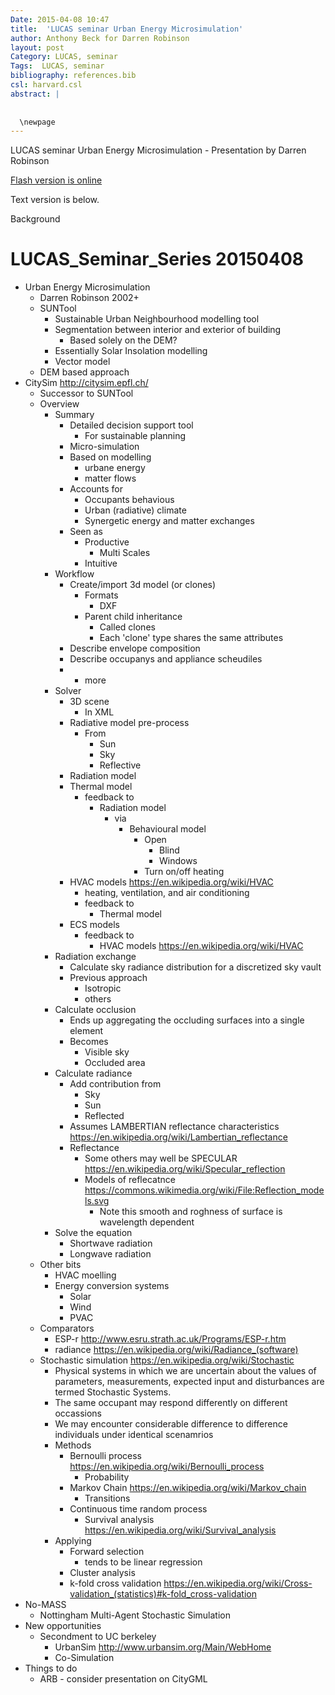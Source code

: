 ```yaml
---
Date: 2015-04-08 10:47
title:  'LUCAS seminar Urban Energy Microsimulation'
author: Anthony Beck for Darren Robinson
layout: post
Category: LUCAS, seminar
Tags:  LUCAS, seminar
bibliography: references.bib
csl: harvard.csl
abstract: |
  
  
  \newpage
---
```


LUCAS seminar Urban Energy Microsimulation - Presentation by Darren Robinson

[Flash version is online](http://antarch.github.io/mindmaps/LUCAS_Seminar_series.html)

Text version is below.

Background

# LUCAS_Seminar_Series 20150408

* Urban Energy Microsimulation
	* Darren Robinson
2002+
	* SUNTool
		* Sustainable Urban Neighbourhood modelling tool
		* Segmentation between interior and exterior of building
			* Based solely on the DEM?
		* Essentially Solar Insolation modelling
		* Vector model
	* DEM based approach
* CitySim <http://citysim.epfl.ch/>
	* Successor to SUNTool
	* Overview
		* Summary
			* Detailed decision support tool
				* For sustainable planning
			* Micro-simulation
			* Based on modelling
				* urbane energy
				* matter flows
			* Accounts for
				* Occupants behavious
				* Urban (radiative) climate
				* Synergetic energy and matter exchanges
			* Seen as
				* Productive
					*  Multi Scales
				* Intuitive
		* Workflow
			* Create/import 3d model (or clones)
				* Formats
					*  DXF
				* Parent child inheritance
					*  Called clones
					*  Each 'clone' type shares the same attributes
			* Describe envelope composition
			* Describe occupanys and appliance scheudiles
			* + more
		* Solver
			* 3D scene
				* In XML
			* Radiative model pre-process
				* From
					*  Sun
					*  Sky
					*  Reflective
			* Radiation model
			* Thermal model
				* feedback to
					*  Radiation model
						*  via
							*  Behavioural model
				 				* Open
				 					*  Blind
				 					*  Windows
				 				* Turn on/off heating
			* HVAC models <https://en.wikipedia.org/wiki/HVAC>
				* heating, ventilation, and air conditioning
				* feedback to 
					*  Thermal model
			* ECS models
				* feedback to 
					*  HVAC models <https://en.wikipedia.org/wiki/HVAC>
		* Radiation exchange
			* Calculate sky radiance distribution for a discretized sky vault
			* Previous approach
				* Isotropic
				* others
		* Calculate occlusion
			* Ends up aggregating the occluding surfaces into a single element
			* Becomes
				* Visible sky
				* Occluded area
		* Calculate radiance
			* Add contribution from
				* Sky
				* Sun
				* Reflected
			* Assumes LAMBERTIAN reflectance characteristics <https://en.wikipedia.org/wiki/Lambertian_reflectance>
			* Reflectance
				* Some others may well be SPECULAR <https://en.wikipedia.org/wiki/Specular_reflection>
				* Models of reflecatnce <https://commons.wikimedia.org/wiki/File:Reflection_models.svg>
					*  Note this smooth and roghness of surface is wavelength dependent
		* Solve the equation
			* Shortwave radiation
			* Longwave radiation
	* Other bits
		* HVAC moelling
		* Energy conversion systems
			* Solar
			* Wind
			* PVAC
	* Comparators
		* ESP-r <http://www.esru.strath.ac.uk/Programs/ESP-r.htm>
		* radiance <https://en.wikipedia.org/wiki/Radiance_(software)>
	* Stochastic simulation <https://en.wikipedia.org/wiki/Stochastic>
		* Physical systems in which we are uncertain about the values of parameters, measurements, expected input and disturbances are termed Stochastic Systems.
		* The same occupant may respond differently on different occassions
		* We may encounter considerable difference to difference individuals under identical scenamrios
		* Methods
			* Bernoulli process <https://en.wikipedia.org/wiki/Bernoulli_process>
				* Probability
			* Markov Chain <https://en.wikipedia.org/wiki/Markov_chain>
				* Transitions
			* Continuous time random process
				* Survival analysis <https://en.wikipedia.org/wiki/Survival_analysis>
		* Applying
			* Forward selection
				* tends to be linear regression
			* Cluster analysis
			* k-fold cross validation <https://en.wikipedia.org/wiki/Cross-validation_(statistics)#k-fold_cross-validation>
* No-MASS
	* Nottingham Multi-Agent Stochastic Simulation
* New opportunities
	* Secondment to UC berkeley
		* UrbanSim <http://www.urbansim.org/Main/WebHome>
		* Co-Simulation
* Things to do
	* ARB - consider presentation on CityGML
	
